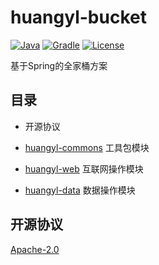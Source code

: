 # huangyl-bucket

[![Java](https://img.shields.io/badge/java-^1.8.0-orange.svg?style=flat-square)](http://www.oracle.com/technetwork/java/index.html)
[![Gradle](https://img.shields.io/badge/gradle-4.3.1-brightgreen.svg?style=flat-square)](https://gradle.org)
[![License](https://img.shields.io/badge/license-Apache--2.0-blue.svg?style=flat-square)](https://www.apache.org/licenses/LICENSE-2.0.html)

基于Spring的全家桶方案

## 目录

* 开源协议

* [huangyl-commons](./huangyl-commons) 工具包模块

* [huangyl-web](./huangyl-web) 互联网操作模块

* [huangyl-data](./huangyl-data) 数据操作模块

## 开源协议

[Apache-2.0](https://www.apache.org/licenses/LICENSE-2.0.html)
